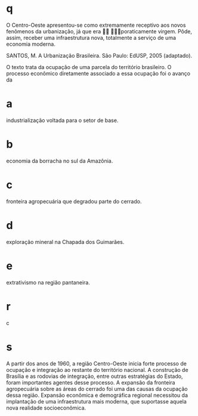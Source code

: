# q
O Centro-Oeste apresentou-se como extremamente receptivo aos novos fenômenos da urbanização, já que era  poraticamente virgem. Pôde, assim, receber uma infraestrutura nova, totalmente a serviço de uma economia moderna.

SANTOS, M. A Urbanização Brasileira. São Paulo: EdUSP, 2005 (adaptado).

O texto trata da ocupação de uma parcela do território brasileiro. O processo econômico diretamente associado a essa ocupação foi o avanço da

# a
industrialização voltada para o setor de base.

# b
economia da borracha no sul da Amazônia.

# c
fronteira agropecuária que degradou parte do cerrado.

# d
exploração mineral na Chapada dos Guimarães.

# e
extrativismo na região pantaneira.

# r
c

# s
A partir dos anos de 1960, a região Centro-Oeste inicia forte processo de ocupação e integração ao restante do território nacional. A construção de Brasília e as rodovias de integração, entre outras estratégias do Estado, foram importantes agentes desse processo. A expansão da fronteira agropecuária sobre as áreas do cerrado foi uma das causas da ocupação dessa região. Expansão econômica e demográfica regional necessitou da implantação de uma infraestrutura mais moderna, que suportasse aquela nova realidade socioeconômica.
